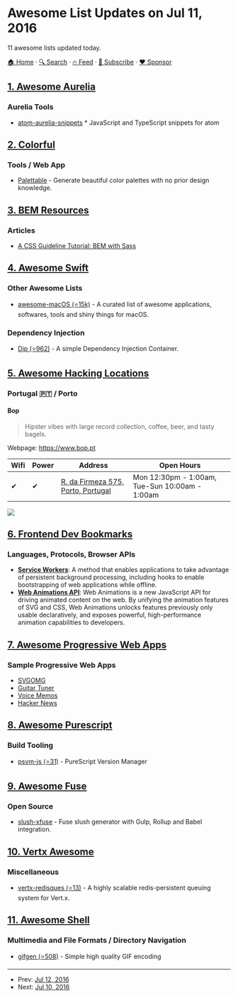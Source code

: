 # Awesome List Updates on Jul 11, 2016

11 awesome lists updated today.

[🏠 Home](/README.md) · [🔍 Search](https://www.trackawesomelist.com/search/) · [🔥 Feed](https://www.trackawesomelist.com/rss.xml) · [📮 Subscribe](https://trackawesomelist.us17.list-manage.com/subscribe?u=d2f0117aa829c83a63ec63c2f&id=36a103854c) · [❤️  Sponsor](https://github.com/sponsors/theowenyoung)



## [1. Awesome Aurelia](/content/aurelia-contrib/awesome-aurelia/README.md)

### Aurelia Tools

*   [atom-aurelia-snippets](https://atom.io/packages/atom-aurelia-snippets) \* JavaScript and TypeScript snippets for atom

## [2. Colorful](/content/Siddharth11/Colorful/README.md)

### Tools / Web App

*   [Palettable](http://www.palettable.io/) - Generate beautiful color palettes with no prior design knowledge.

## [3. BEM Resources](/content/sturobson/BEM-resources/README.md)

### Articles

*   [A CSS Guideline Tutorial: BEM with Sass](https://assist-software.net/blog/css-guideline-tutorial-bem-sass)

## [4. Awesome Swift](/content/matteocrippa/awesome-swift/README.md)

### Other Awesome Lists

*   [awesome-macOS (⭐15k)](https://github.com/iCHAIT/awesome-macOS) - A curated list of awesome applications, softwares, tools and shiny things for macOS.

### Dependency Injection

*   [Dip (⭐962)](https://github.com/AliSoftware/Dip) - A simple Dependency Injection Container.

## [5. Awesome Hacking Locations](/content/daviddias/awesome-hacking-locations/README.md)

### Portugal 🇵🇹 / Porto

#### Bop

> Hipster vibes with large record collection, coffee, beer, and tasty bagels.

Webpage: <https://www.bop.pt>

| Wifi | Power | Address                                                               | Open Hours                                     |
| ---- | ----- | --------------------------------------------------------------------- | ---------------------------------------------- |
| ✔    | ✔     | [R. da Firmeza 575, Porto, Portugal](https://goo.gl/maps/wpxTd6PzQEw) | Mon 12:30pm - 1:00am, Tue-Sun 10:00am - 1:00am |

![](http://www.speedtest.net/result/5468130872.png)

## [6. Frontend Dev Bookmarks](/content/dypsilon/frontend-dev-bookmarks/README.md)

### Languages, Protocols, Browser APIs

*   **[Service Workers](https://github.com/dypsilon/frontend-dev-bookmarks/blob/master/README.md/languages-protocols-browser-apis/service-workers.md)**: A method that enables applications to take advantage of persistent background processing, including hooks to enable bootstrapping of web applications while offline.
*   **[Web Animations API](https://github.com/dypsilon/frontend-dev-bookmarks/blob/master/README.md/animation/web-animations-api.md)**: Web Animations is a new JavaScript API for driving animated content on the web. By unifying the animation features of SVG and CSS, Web Animations unlocks features previously only usable declaratively, and exposes powerful, high-performance animation capabilities to developers.

## [7. Awesome Progressive Web Apps](/content/TalAter/awesome-progressive-web-apps/README.md)

### Sample Progressive Web Apps

*   [SVGOMG](https://jakearchibald.github.io/svgomg/)
*   [Guitar Tuner](https://aerotwist.com/blog/guitar-tuner/)
*   [Voice Memos](https://voice-memos.appspot.com/)
*   [Hacker News](https://react-hn.appspot.com/)

## [8. Awesome Purescript](/content/passy/awesome-purescript/README.md)

### Build Tooling

*   [psvm-js (⭐31)](https://github.com/ThomasCrvsr/psvm-js) - PureScript Version Manager

## [9. Awesome Fuse](/content/fuse-compound/awesome-fuse/README.md)

### Open Source

*   [slush-xfuse](https://www.npmjs.com/package/slush-xfuse) - Fuse slush generator with Gulp, Rollup and Babel integration.

## [10. Vertx Awesome](/content/vert-x3/vertx-awesome/README.md)

### Miscellaneous

*   [vertx-redisques (⭐13)](https://github.com/swisspush/vertx-redisques) - A highly scalable redis-persistent queuing system for Vert.x.

## [11. Awesome Shell](/content/alebcay/awesome-shell/README.md)

### Multimedia and File Formats / Directory Navigation

*   [gifgen (⭐508)](https://github.com/lukechilds/gifgen) - Simple high quality GIF encoding

---

- Prev: [Jul 12, 2016](/content/2016/07/12/README.md)
- Next: [Jul 10, 2016](/content/2016/07/10/README.md)